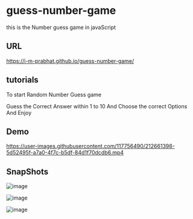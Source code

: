 # guess-number-game
this is the Number guess game in javaScript

## URL
https://i-m-prabhat.github.io/guess-number-game/

## tutorials
To start Random Number Guess game

Guess the Correct Answer within 1 to 10 And Choose the correct Options And Enjoy 

## Demo

https://user-images.githubusercontent.com/117756490/212661398-5d52495f-a7a0-4f7c-b5df-84d1f70dcdb6.mp4

## SnapShots 
![image](https://user-images.githubusercontent.com/117756490/212661813-b7a2b0e8-7d25-4982-ba5b-9a73afcecec0.png)

![image](https://user-images.githubusercontent.com/117756490/212661851-c3390797-ea64-404e-9875-0e2aa8ff0174.png)

![image](https://user-images.githubusercontent.com/117756490/212661878-3f8b2544-a4ae-4eb3-8f64-daca9a5ac899.png)
